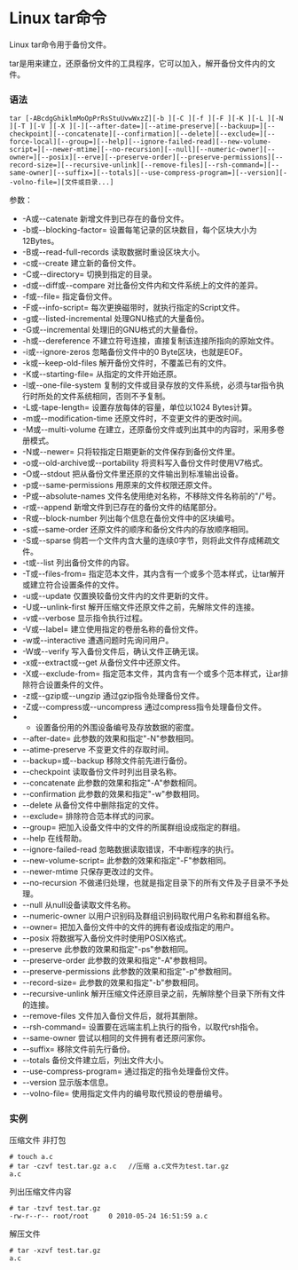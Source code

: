 # Linux tar命令

Linux tar命令用于备份文件。

tar是用来建立，还原备份文件的工具程序，它可以加入，解开备份文件内的文件。

### 语法

    tar [-ABcdgGhiklmMoOpPrRsStuUvwWxzZ][-b ][-C ][-f ][-F ][-K ][-L ][-N ][-T ][-V ][-X ][-][--after-date=][--atime-preserve][--backuup=][--checkpoint][--concatenate][--confirmation][--delete][--exclude=][--force-local][--group=][--help][--ignore-failed-read][--new-volume-script=][--newer-mtime][--no-recursion][--null][--numeric-owner][--owner=][--posix][--erve][--preserve-order][--preserve-permissions][--record-size=][--recursive-unlink][--remove-files][--rsh-command=][--same-owner][--suffix=][--totals][--use-compress-program=][--version][--volno-file=][文件或目录...]
    

参数：

- -A或--catenate   新增文件到已存在的备份文件。
- -b或--blocking-factor=   设置每笔记录的区块数目，每个区块大小为12Bytes。
- -B或--read-full-records   读取数据时重设区块大小。
- -c或--create   建立新的备份文件。
- -C或--directory=   切换到指定的目录。
- -d或--diff或--compare   对比备份文件内和文件系统上的文件的差异。
- -f或--file=   指定备份文件。
- -F或--info-script=   每次更换磁带时，就执行指定的Script文件。
- -g或--listed-incremental   处理GNU格式的大量备份。
- -G或--incremental   处理旧的GNU格式的大量备份。
- -h或--dereference   不建立符号连接，直接复制该连接所指向的原始文件。
- -i或--ignore-zeros   忽略备份文件中的0 Byte区块，也就是EOF。
- -k或--keep-old-files   解开备份文件时，不覆盖已有的文件。
- -K或--starting-file=   从指定的文件开始还原。
- -l或--one-file-system   复制的文件或目录存放的文件系统，必须与tar指令执行时所处的文件系统相同，否则不予复制。
- -L或-tape-length=   设置存放每体的容量，单位以1024 Bytes计算。
- -m或--modification-time   还原文件时，不变更文件的更改时间。
- -M或--multi-volume   在建立，还原备份文件或列出其中的内容时，采用多卷册模式。
- -N或--newer=   只将较指定日期更新的文件保存到备份文件里。
- -o或--old-archive或--portability   将资料写入备份文件时使用V7格式。
- -O或--stdout   把从备份文件里还原的文件输出到标准输出设备。
- -p或--same-permissions   用原来的文件权限还原文件。
- -P或--absolute-names   文件名使用绝对名称，不移除文件名称前的"/"号。
- -r或--append   新增文件到已存在的备份文件的结尾部分。
- -R或--block-number   列出每个信息在备份文件中的区块编号。
- -s或--same-order   还原文件的顺序和备份文件内的存放顺序相同。
- -S或--sparse   倘若一个文件内含大量的连续0字节，则将此文件存成稀疏文件。
- -t或--list   列出备份文件的内容。
- -T或--files-from=   指定范本文件，其内含有一个或多个范本样式，让tar解开或建立符合设置条件的文件。
- -u或--update   仅置换较备份文件内的文件更新的文件。
- -U或--unlink-first   解开压缩文件还原文件之前，先解除文件的连接。
- -v或--verbose   显示指令执行过程。
- -V或--label=   建立使用指定的卷册名称的备份文件。
- -w或--interactive   遭遇问题时先询问用户。
- -W或--verify   写入备份文件后，确认文件正确无误。
- -x或--extract或--get  从备份文件中还原文件。
- -X或--exclude-from=  指定范本文件，其内含有一个或多个范本样式，让ar排除符合设置条件的文件。
- -z或--gzip或--ungzip   通过gzip指令处理备份文件。
- -Z或--compress或--uncompress   通过compress指令处理备份文件。
- -   设置备份用的外围设备编号及存放数据的密度。
- --after-date=   此参数的效果和指定"-N"参数相同。
- --atime-preserve   不变更文件的存取时间。
- --backup=或--backup   移除文件前先进行备份。
- --checkpoint   读取备份文件时列出目录名称。
- --concatenate   此参数的效果和指定"-A"参数相同。
- --confirmation   此参数的效果和指定"-w"参数相同。
- --delete   从备份文件中删除指定的文件。
- --exclude=   排除符合范本样式的问家。
- --group=   把加入设备文件中的文件的所属群组设成指定的群组。
- --help   在线帮助。
- --ignore-failed-read   忽略数据读取错误，不中断程序的执行。
- --new-volume-script=   此参数的效果和指定"-F"参数相同。
- --newer-mtime   只保存更改过的文件。
- --no-recursion   不做递归处理，也就是指定目录下的所有文件及子目录不予处理。
- --null   从null设备读取文件名称。
- --numeric-owner   以用户识别码及群组识别码取代用户名称和群组名称。
- --owner=   把加入备份文件中的文件的拥有者设成指定的用户。
- --posix   将数据写入备份文件时使用POSIX格式。
- --preserve      此参数的效果和指定"-ps"参数相同。
- --preserve-order      此参数的效果和指定"-A"参数相同。
- --preserve-permissions      此参数的效果和指定"-p"参数相同。
- --record-size=      此参数的效果和指定"-b"参数相同。
- --recursive-unlink   解开压缩文件还原目录之前，先解除整个目录下所有文件的连接。
- --remove-files   文件加入备份文件后，就将其删除。
- --rsh-command=   设置要在远端主机上执行的指令，以取代rsh指令。
- --same-owner   尝试以相同的文件拥有者还原问家你。
- --suffix=   移除文件前先行备份。
- --totals   备份文件建立后，列出文件大小。
- --use-compress-program=   通过指定的指令处理备份文件。
- --version   显示版本信息。
- --volno-file=   使用指定文件内的编号取代预设的卷册编号。

### 实例

压缩文件 非打包

    # touch a.c       
    # tar -czvf test.tar.gz a.c   //压缩 a.c文件为test.tar.gz
    a.c
    

列出压缩文件内容

    # tar -tzvf test.tar.gz 
    -rw-r--r-- root/root     0 2010-05-24 16:51:59 a.c
    

解压文件

    # tar -xzvf test.tar.gz 
    a.c
    